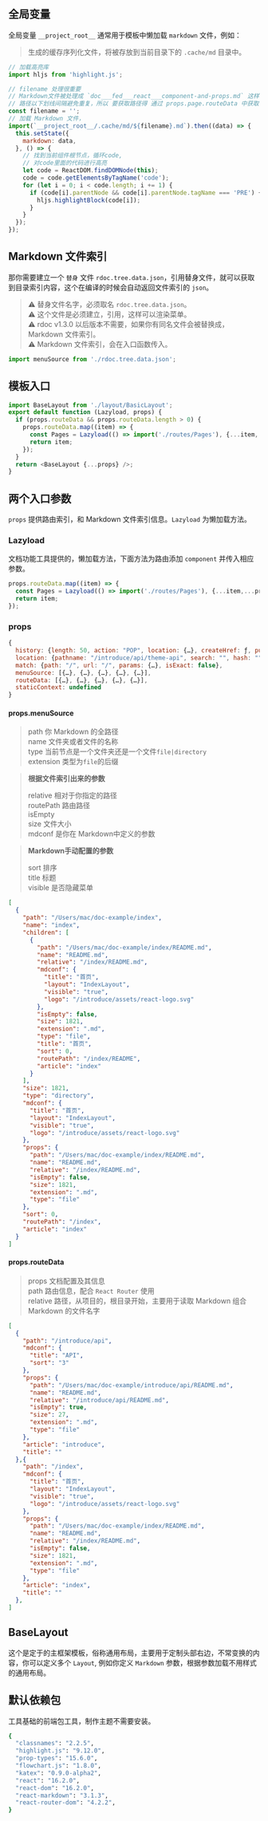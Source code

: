 <!--
title: 主题定制API
sort: 3
-->

## 全局变量

全局变量 `__project_root__` 通常用于模板中懒加载 `markdown` 文件，例如：

> 生成的缓存序列化文件，将被存放到当前目录下的 `.cache/md` 目录中。

```js
// 加载高亮库
import hljs from 'highlight.js';

// filename 处理很重要
// Markdown文件被处理成 `doc___fed___react___component-and-props.md` 这样,
// 路径以下划线间隔避免重复，所以 要获取路径得 通过 props.page.routeData 中获取 relative 路径来处理
const filename = '';
// 加载 Markdown 文件，
import(`__project_root__/.cache/md/${filename}.md`).then((data) => {
  this.setState({
    markdown: data,
  }, () => {
    // 找到当前组件根节点，循环code, 
    // 对code里面的代码进行高亮
    let code = ReactDOM.findDOMNode(this);
    code = code.getElementsByTagName('code');
    for (let i = 0; i < code.length; i += 1) {
      if (code[i].parentNode && code[i].parentNode.tagName === 'PRE') {
        hljs.highlightBlock(code[i]);
      }
    }
  });
});
```

## Markdown 文件索引

那你需要建立一个 `替身` 文件 `rdoc.tree.data.json`，引用替身文件，就可以获取到目录索引内容，这个在编译的时候会自动返回文件索引的 `json`。

> ⚠️ 替身文件名字，必须取名 `rdoc.tree.data.json`。   
> ⚠️ 这个文件是必须建立，引用，这样可以渲染菜单。  
> ⚠️ rdoc v1.3.0 以后版本不需要，如果你有同名文件会被替换成，Markdown 文件索引。  
> ⚠️ Markdown 文件索引，会在入口函数传入。

```js
import menuSource from './rdoc.tree.data.json';
```

## 模板入口

```js
import BaseLayout from './layout/BasicLayout';
export default function (Lazyload, props) {
  if (props.routeData && props.routeData.length > 0) {
    props.routeData.map((item) => {
      const Pages = Lazyload(() => import('./routes/Pages'), {...item,...props});
      return item;
    });
  }
  return <BaseLayout {...props} />;
}
```

## 两个入口参数

`props` 提供路由索引，和 Markdown 文件索引信息。`Lazyload` 为懒加载方法。

### Lazyload

文档功能工具提供的，懒加载方法，下面方法为路由添加 `component` 并传入相应参数。

```js
props.routeData.map((item) => {
  const Pages = Lazyload(() => import('./routes/Pages'), {...item,...props});
  return item;
});
```

### props

```js
{
  history: {length: 50, action: "POP", location: {…}, createHref: ƒ, push: ƒ, …},
  location: {pathname: "/introduce/api/theme-api", search: "", hash: "", state: undefined},
  match: {path: "/", url: "/", params: {…}, isExact: false},
  menuSource: [{…}, {…}, {…}, {…}, {…}],
  routeData: [{…}, {…}, {…}, {…}, {…}],
  staticContext: undefined
}
```

#### props.menuSource

> path 你 Markdown 的全路径  
> name 文件夹或者文件的名称  
> type 当前节点是一个文件夹还是一个文件`file|directory`  
> extension 类型为`file`的后缀  

> **根据文件索引出来的参数**  
> 
> relative 相对于你指定的路径  
> routePath 路由路径  
> isEmpty  
> size 文件大小  
> mdconf 是你在 Markdown中定义的参数  

> **Markdown手动配置的参数**  
> 
> sort 排序  
> title 标题  
> visible 是否隐藏菜单  

```json
[
  {
    "path": "/Users/mac/doc-example/index",
    "name": "index",
    "children": [
      {
        "path": "/Users/mac/doc-example/index/README.md",
        "name": "README.md",
        "relative": "/index/README.md",
        "mdconf": {
          "title": "首页",
          "layout": "IndexLayout",
          "visible": "true",
          "logo": "/introduce/assets/react-logo.svg"
        },
        "isEmpty": false,
        "size": 1821,
        "extension": ".md",
        "type": "file",
        "title": "首页",
        "sort": 0,
        "routePath": "/index/README",
        "article": "index"
      }
    ],
    "size": 1821,
    "type": "directory",
    "mdconf": {
      "title": "首页",
      "layout": "IndexLayout",
      "visible": "true",
      "logo": "/introduce/assets/react-logo.svg"
    },
    "props": {
      "path": "/Users/mac/doc-example/index/README.md",
      "name": "README.md",
      "relative": "/index/README.md",
      "isEmpty": false,
      "size": 1821,
      "extension": ".md",
      "type": "file"
    },
    "sort": 0,
    "routePath": "/index",
    "article": "index"
  }
]
```

#### props.routeData

> props 文档配置及其信息  
> path 路由信息，配合 `React Router` 使用  
> relative 路径，从项目的，根目录开始，主要用于读取 Markdown 组合 Markdown 的文件名字  

```json
[
  {
    "path": "/introduce/api",
    "mdconf": {
      "title": "API",
      "sort": "3"
    },
    "props": {
      "path": "/Users/mac/doc-example/introduce/api/README.md",
      "name": "README.md",
      "relative": "/introduce/api/README.md",
      "isEmpty": true,
      "size": 27,
      "extension": ".md",
      "type": "file"
    },
    "article": "introduce",
    "title": ""
  },{
    "path": "/index",
    "mdconf": {
      "title": "首页",
      "layout": "IndexLayout",
      "visible": "true",
      "logo": "/introduce/assets/react-logo.svg"
    },
    "props": {
      "path": "/Users/mac/doc-example/index/README.md",
      "name": "README.md",
      "relative": "/index/README.md",
      "isEmpty": false,
      "size": 1821,
      "extension": ".md",
      "type": "file"
    },
    "article": "index",
    "title": ""
  },
]
```

## BaseLayout

这个是定于的主框架模板，俗称通用布局，主要用于定制头部右边，不常变换的内容，你可以定义多个 `Layout`, 例如你定义 `Markdown` 参数，根据参数加载不用样式的通用布局。


## 默认依赖包

工具基础的前端包工具，制作主题不需要安装。

```bash
{
  "classnames": "2.2.5",
  "highlight.js": "9.12.0",
  "prop-types": "15.6.0",
  "flowchart.js": "1.8.0",
  "katex": "0.9.0-alpha2",
  "react": "16.2.0",
  "react-dom": "16.2.0",
  "react-markdown": "3.1.3",
  "react-router-dom": "4.2.2",
}
```
